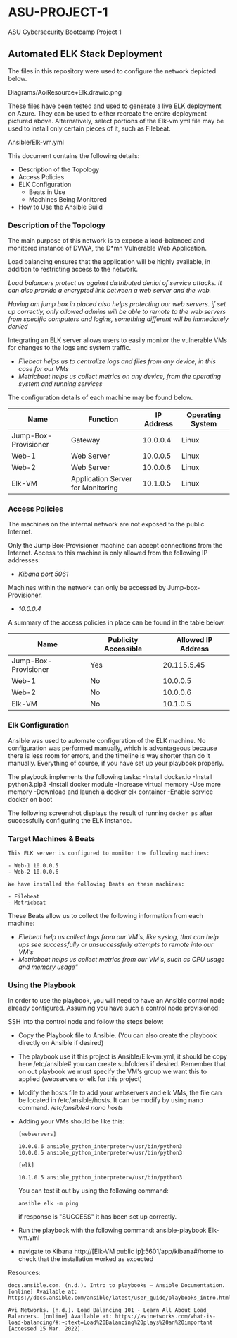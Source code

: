# ASU-PROJECT-1
ASU Cybersecurity Bootcamp Project 1

## Automated ELK Stack Deployment
The files in this repository were used to configure the network depicted below.

 Diagrams/AoiResource+Elk.drawio.png

These files have been tested and used to generate a live ELK deployment on Azure. They can be used to either recreate the entire deployment pictured above. Alternatively, select portions of the Elk-vm.yml file may be used to install only certain pieces of it, such as Filebeat.

  Ansible/Elk-vm.yml

This document contains the following details:
- Description of the Topology
- Access Policies
- ELK Configuration
  - Beats in Use
  - Machines Being Monitored
- How to Use the Ansible Build

### Description of the Topology

The main purpose of this network is to expose a load-balanced and monitored instance of DVWA, the D*mn Vulnerable Web Application.

Load balancing ensures that the application will be highly available, in addition to restricting access to the network.

_Load balancers protect us against distributed denial of service attacks. It can also provide a encrypted link between a web server and the web._

_Having am jump box in placed also helps protecting our web servers. if set up correctly, only allowed admins will be able to remote to the web servers from specific computers and logins, something different will be immediately denied_

Integrating an ELK server allows users to easily monitor the vulnerable VMs for changes to the logs and system traffic.
- _Filebeat helps us to centralize logs and files from any device, in this case for our VMs_
- _Metricbeat helps us collect metrics on any device, from the operating system and running services_

The configuration details of each machine may be found below.

| Name                 | Function                          | IP Address | Operating System |
|----------------------|-----------------------------------|------------|------------------|
| Jump-Box-Provisioner | Gateway                           | 10.0.0.4   | Linux            |
| Web-1                | Web Server                        | 10.0.0.5   | Linux            |
| Web-2                | Web Server                        | 10.0.0.6   | Linux            |
| Elk-VM               | Application Server for Monitoring | 10.1.0.5   | Linux            |

### Access Policies

The machines on the internal network are not exposed to the public Internet.

Only the Jump Box-Provisioner machine can accept connections from the Internet. Access to this machine is only allowed from the following IP addresses:
- _Kibana port 5061_

Machines within the network can only be accessed by Jump-box-Provisioner.
- _10.0.0.4_

A summary of the access policies in place can be found in the table below.

| Name                 | Publicity Accessible | Allowed IP Address |
|----------------------|----------------------|--------------------|
| Jump-Box-Provisioner | Yes                  | 20.115.5.45        |
| Web-1                | No                   | 10.0.0.5           |
| Web-2                | No                   | 10.0.0.6           |
| Elk-VM               | No                   | 10.1.0.5           |

### Elk Configuration

Ansible was used to automate configuration of the ELK machine. No configuration was performed manually, which is advantageous because there is less room for errors, and the timeline is way shorter than do it manually. Everything of course, if you have set up your playbook properly.

The playbook implements the following tasks:
  -Install docker.io
  -Install python3.pip3
  -Install docker module
  -Increase virtual memory
  -Use more memory
  -Download and launch a docker elk container
  -Enable service docker on boot

The following screenshot displays the result of running `docker ps` after successfully configuring the ELK instance.

### Target Machines & Beats

```
This ELK server is configured to monitor the following machines:

- Web-1 10.0.0.5
- Web-2 10.0.0.6

We have installed the following Beats on these machines:

- Filebeat
- Metricbeat
```

These Beats allow us to collect the following information from each machine:
- _Filebeat help us collect logs from our VM's, like syslog, that can help ups see successfully or unsuccessfully attempts to remote into our VM's_
- _Metricbeat helps us collect metrics from our VM's, such as CPU usage and memory usage"_

### Using the Playbook
In order to use the playbook, you will need to have an Ansible control node already configured. Assuming you have such a control node provisioned:

SSH into the control node and follow the steps below:
- Copy the Playbook file to Ansible. (You can also create the playbook directly on Ansible if desired)
- The playbook use it this project is Ansible/Elk-vm.yml, it should be copy here /etc/ansible# you can create subfolders if desired. Remember that on out playbook we must specify the VM's group we want this to applied (webservers or elk for this project)
- Modify the hosts file to add your webservers and elk VMs, the file can be located in /etc/ansible/hosts. It can be modify by using nano command.
 _/etc/ansible# nano hosts_
- Adding your VMs should be like this:

  ```
  [webservers]
  
  10.0.0.6 ansible_python_interpreter=/usr/bin/python3
  10.0.0.5 ansible_python_interpreter=/usr/bin/python3

  [elk]
  
  10.1.0.5 ansible_python_interpreter=/usr/bin/python3
  ```

  You can test it out by using the following command:
  
  ```ansible webservers -m ping
  ansible elk -m ping
  ```

  if response is "SUCCESS" it has been set up correctly.

- Run the playbook with the following command: ansible-playbook Elk-vm.yml
- navigate to Kibana http://[Elk-VM public ip]:5601/app/kibana#/home to check that the installation worked as expected

Resources:

```
docs.ansible.com. (n.d.). Intro to playbooks — Ansible Documentation. [online] Available at: https://docs.ansible.com/ansible/latest/user_guide/playbooks_intro.html.

Avi Networks. (n.d.). Load Balancing 101 - Learn All About Load Balancers. [online] Available at: https://avinetworks.com/what-is-load-balancing/#:~:text=Load%20Balancing%20plays%20an%20important [Accessed 15 Mar. 2022].
```

